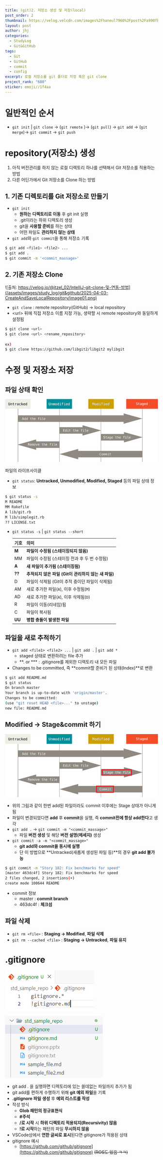 ```yaml
---
title: (git)2. 저장소 생성 및 저장(local)
post_order: 2
thumbnail: https://velog.velcdn.com/images%2Fhaneul7960%2Fpost%2Fa990fb96-f709-406d-8b01-5dc7ce4a7466%2Fimage.png
layout: post
author: jhj
categories:
  - StudyLog
  - Git&GitHub
tags:
  - Git
  - GitHub
  - commit
  - config
excerpt: 로컬 저장소를 git 폴더로 지정 혹은 git clone
project_rank: "680"
sticker: emoji//1f4aa
---
```


# 일반적인 순서

- `git init` \| `git clone` → (`git remote` )→ (`git pull`) → `git add` → (`git merge`)→ `git commit` → `git push`

# repository(저장소) 생성

1. 아직 버전관리를 하지 않는 로컬 디렉토리 하나를 선택해서 Git 저장소를 적용하는 방법
2. 다른 어딘가에서 Git 저장소를 Clone 하는 방법

## 1. 기존 디렉토리를 Git 저장소로 만들기

- `git init`
    - **원하는 디렉토리로 이동** 후 git init 실행
    - .git이라는 하위 디렉토리 생성
    - git을 **사용할 준비**를 하는 상태
    - 어떤 파일도 **관리하지 않는 상태**
- `git add`와 `git commit`을 통해 저장소 기록

```bash
$ git add <file1> <file2> ...
$ git add .
$ git commit -m '<commit_massage>'
```

## 2. 기존 저장소 Clone

![출처: https://velog.io/@itzel_02/IntelliJ-git-clone-및-연동-방법](/assets/images/study_log/git&github/2025-04-03-CreateAndSaveLocalRepository/image01.png)

- `git clone` : remote repository(GitHub) → local repository
- <url\> 뒤에 직접 저장소 이름 지정 가능, 생략할 시 remote repository와 동일하게 설정됨

```bash
$ git clone <url>
$ git clone <url> <rename_repository>

ex)
$ git clone https://github.com/libgit2/libgit2 mylibgit
```

# 수정 및 저장소 저장

## 파일 상태 확인

![파일의 라이프사이클](/assets/images/study_log/git&github/2025-04-03-CreateAndSaveLocalRepository/image02.png)

파일의 라이프사이클

- `git status`: **Untracked, Unmodified, Modified, Staged** 등의 파일 상태 정보

```bash
$ git status -s
M README
MM Rakefile
A lib/git.rb
M lib/simplegit.rb
?? LICENSE.txt
```

- `git status -s` \| `git status --short`
    
    
    | 기호 | 의미 |
    | --- | --- |
    | **M** | **파일이 수정됨 (스테이징되지 않음)** |
    | MM | 파일이 수정됨 (스테이징 전과 후 두 번 수정됨) |
    | **A** | **새 파일이 추가됨 (스테이징됨)** |
    | **??** | **추적되지 않은 파일 (Git이 관리하지 않는 새 파일)** |
    | D | 파일이 삭제됨 (Git이 추적 중이던 파일이 삭제됨) |
    | AM | 새로 추가한 파일(`A`), 이후 수정됨(`M`) |
    | AD | 새로 추가한 파일(`A`), 이후 삭제됨(`D`) |
    | R | 파일이 이동(리네임)됨 |
    | C | 파일이 복사됨 |
    | **UU** | **병합 충돌이 발생한 파일** |

## 파일을 새로 추적하기

- `git add <file1> <file2> ...` \| `git add .` \| `git add *`
    - staged 상태로 변환하려는 file 추가
    - **. or *** : .gitignore를 제외한 디렉토리 내 모든 파일
- Changes to be committed, 즉 **commit할 준비가 된 상태(Index)**로 변환

```bash
$ git add README.md
$ git status
On branch master
Your branch is up-to-date with 'origin/master'.
Changes to be committed:
(use "git reset HEAD <file>..." to unstage)
new file: README.md
```

## Modified → Stage&commit 하기

![git_lifecycle](/assets/images/study_log/git&github/2025-04-03-CreateAndSaveLocalRepository/image03.png)

- 위의 그림과 같이 한번 add된 파일이라도 commit 이후에는 Stage 상태가 아니게 됨
- 파일이 변경되었다면 **add** 후 **commit**을 실행, 즉 **commit전에 항상 add한다**고 생각
- `git add .` → `git commit -m "<commit_massage>"`
    - 파일 **버전 생성** 및 해당 **버전 설명(메세지)** 생성
- `git commit -a -m "<commit_massage>"`
    - **git add와 commit을 동시에 실행**
    - 단 이 방법으로 **Untracked(새롭게 생성된 파일 등)**의 경우 **git add 불가능**

```bash
$ git commit -m "Story 182: Fix benchmarks for speed"
[master 463dc4f] Story 182: Fix benchmarks for speed
2 files changed, 2 insertions(+)
create mode 100644 README
```

- commit 정보
    - master : **commit branch**
    - 463dc4f : **체크섬**

## 파일 삭제

- `git rm <file>` : **Staging → Modified**, **파일 삭제**
- `git rm --cached <file>` : **Staging → Untracked**, **파일 유지**

# .gitignore

![image](/assets/images/study_log/git&github/2025-04-03-CreateAndSaveLocalRepository/image04.png)

![image](/assets/images/study_log/git&github/2025-04-03-CreateAndSaveLocalRepository/image05.png)

- git add . 을 실행하면 디렉토리에 있는 쓸데없는 파일까지 추가가 됨
- git add를 편하게 수행하기 위해 **git 예외 파일**을 기록
- **.gitignore 파일 생성** 후 **예외 리스트를 작성**
- 작성 방식
    - **Glob 패턴의 정규표현식**
    - **#주석**
    - **/로 시작** 시 **하위 디렉토리 적용되지(Recursivity) 않음**
    - **!로 시작**하는 패턴의 파일 **무시하지 않음**
- VSCode상에서 **연한 글씨로 표시**된다면 gitignore가 적용된 상태
- gitignore 예시
    - [https://github.com/github/gitignore](https://github.com/github/gitignore) ~~(ROS도 있음 ㅋㅋ)~~